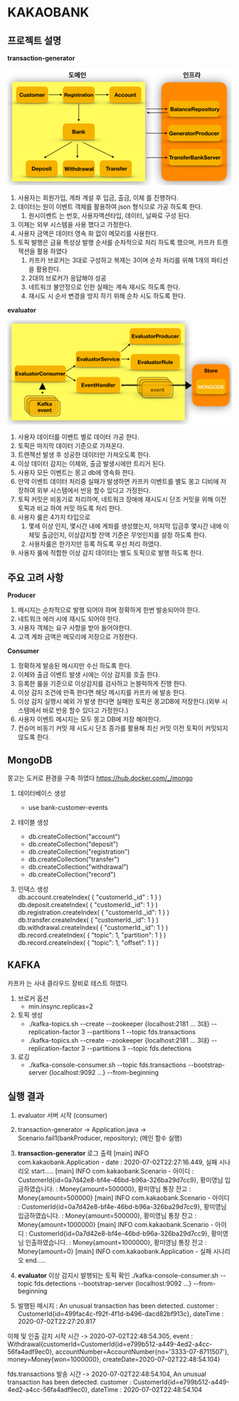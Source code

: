 KAKAOBANK
===================

프로젝트 설명
-------------------

**transaction-generator**

![gener](transaction-generator/image/gener.png)

1. 사용자는 회원가입, 계좌 계설 후 입금, 출금, 이체 를 진행하다.
2. 데이터는 원이 이벤트 객체를 활용하여 json 형식으로 가공 하도록 한다.
    1. 원시이벤트 는 번호, 사용자액션타입, 데이터, 날짜로 구성 된다.
3. 이체는 외부 시스템을 사용 했다고 가정한다.
4. 사용자 금액은 데이터 영속 화 없이 메모리를 사용한다.
5. 토픽 발행은 금융 특성상 발행 순서를 순차적으로 처리 하도록 했으며, 카프카 트렌젝션을 활용 하였다
    1. 카프카 브로커는 3대로 구성하고 복제는 3이며 순차 처리를 위해 1개의 파티션을 활용한다.
    2. 2대의 브로커가 응답해야 성공
    3. 네트워크 불안정으로 인한 실패는 계속 재시도 하도록 한다.
    4. 재시도  시 순서 변경을 방지 하기 위해 순차 시도 하도록 한다.

**evaluator**

![gener](evaluator/image/eval.png)

1. 사용자 데이터를 이벤트 별로 데이터 가공 한다.
2. 토픽은 마지막 데이터 기준으로 가져온다.
3. 트렌젝션 발생 후  성공한 데이터만 가져오도록 한다.
4. 이상 데이터 감지는 이체와, 출금 발생시에만 트리거 된다.
5. 사용자 모든 이벤트는 몽고 db에 영속화 한다.
6. 만약 이벤트 데이터 처리중 실패가 발생하면 카프카 이벤트를 별도 몽고 디비에 저장하여 외부 시스템에서 반응 할수 있다고 가정한다.
7. 토픽 커밋은 비동기로 처리하며, 네트워크 장애에 재시도시 단조 커밋을 위해 이전 토픽과 비교 하여 커밋 하도록 처리 한다.
8. 사용자 룰은 4가지 타입으로
    1. 몇세 이상 인지, 몇시간 내에 계좌를 생성했는지, 마지막 입금후 몇시간 내에 이체및 출금인지, 이상감지할 잔액 기준은 무엇인지를 설정 하도록 한다.
    2. 사용자룰은 한가지만 등록 하도록 우선 처리 하였다.
9. 사용자 룰에 적합한 이상 감지 데이터는 별도 토픽으로 발행 하도록 한다.

주요 고려 사항
-------------------
**Producer**
1. 메시지는 순차적으로 발행 되어야 하며 정확하게 한번 발송되어야 한다.
2. 네트워크 에러 시에 재시도 되어야 한다.
3. 사용자 객체는 요구 사항을 받아 들어야한다.
4. 고객 계좌 금액은 메모리에 저장으로 가정한다.

**Consumer**
1. 정확하게 발송된 메시지만 수신 하도록 한다.
2. 이체와 출금 이벤트 발생 시에는 이상 감지를 호출 한다.
3. 등록한 룰을 기준으로 이상감지를 검사하고 논블럭하게 진행 한다.
4. 이상 감지 조건에 만족 한다면 해당 메시지를 카프카 에 발송 한다.
5. 이상 감지 실행시 예외 가 발생 한다면 실패한 토픽은 몽고DB에 저장한다.(외부 시스템에서 바로 반응 할수 있다고 가정한다.)
6. 사용자 이벤트  메시지는 모두 몽고 DB에 저장 해야한다.
7. 컨슈머 비동기 커밋 재 시도시 단조 증가를 활용해 최신 커밋 이전 토픽이 커밋되지 않도록 한다.


MongoDB
-------------------

몽고는 도커로 환경을 구축 하였다
https://hub.docker.com/_/mongo

1. 데이터베이스 생성
    - use bank-customer-events

2. 테이블 생성
    - db.createCollection("account")	
    - db.createCollection("deposit")
    - db.createCollection("registration")
    - db.createCollection("transfer")
    - db.createCollection("withdrawal")
    - db.createCollection("record")
3. 인덱스 생성    
    db.account.createIndex( { "customerId._id" : 1 } )
    db.deposit.createIndex( { "customerId._id": 1 } )
    db.registration.createIndex( { "customerId._id": 1 } )
    db.transfer.createIndex( { "customerId._id": 1 } )
    db.withdrawal.createIndex( { "customerId._id": 1 } )
    db.record.createIndex( { "topic": 1, "partition": 1 } )
    db.record.createIndex( { "topic": 1, "offset": 1 } )
    
KAFKA
-------------------
카프카 는 사내 클라우드 장비로 테스트 하였다.

1. 브로커 옵션
    - min.insync.replicas=2
2. 토픽 생성    
    - ./kafka-topics.sh --create --zookeeper {localhost:2181 ... 3대} --replication-factor 3 --partitions 1 --topic fds.transactions
    - ./kafka-topics.sh --create --zookeeper {localhost:2181 ... 3대} --replication-factor 3 --partitions 3 --topic fds.detections
3. 로깅     
    - ./kafka-console-consumer.sh --topic fds.transactions --bootstrap-server {localhost:9092 ...} --from-beginning



실행 결과
-------------------
1. evaluator 서버 시작 (consumer)
2. transaction-generator -> Application.java -> Scenario.fail1(bankProducer, repository); (메인 함수 실행)

3. **transaction-generator** 로그 출력
[main] INFO com.kakaobank.Application - date : 2020-07-02T22:27:16.449, 실패 시나리오 start.....
[main] INFO com.kakaobank.Scenario - 아이디 : CustomerId{id=0a7d42e8-bf4e-46bd-b96a-326ba29d7cc9}, 황미영님 입금하였습니다. : Money{amount=500000}, 황미영님 통장 잔고 : Money{amount=500000}
[main] INFO com.kakaobank.Scenario - 아이디 : CustomerId{id=0a7d42e8-bf4e-46bd-b96a-326ba29d7cc9}, 황미영님 입금하였습니다. : Money{amount=500000}, 황미영님 통장 잔고 : Money{amount=1000000}
[main] INFO com.kakaobank.Scenario - 아이디 : CustomerId{id=0a7d42e8-bf4e-46bd-b96a-326ba29d7cc9}, 황미영님 인출하였습니다. : Money{amount=1000000}, 황미영님 통장 잔고 : Money{amount=0}
[main] INFO com.kakaobank.Application - 실패 시나리오 end.....


4. **evaluator**
이상 감지시 발행되는 토픽 확인
./kafka-console-consumer.sh --topic fds.detections  --bootstrap-server {localhost:9092 ...} --from-beginning

5. 발행된 메시지 : An unusual transaction has been detected. customer : CustomerId{id=499fac4c-f92f-4f1d-b496-dacd82bf913c}, dateTime : 2020-07-02T22:27:20.817


이체 및 인출 감지 시작 시간 -> 2020-07-02T22:48:54.305, event : Withdrawal{customerId=CustomerId{id=e799b512-a449-4ed2-a4cc-56fa4adf9ec0}, accountNumber=AccountNumber{no='3333-07-8711507'}, money=Money{won=1000000}, createDate=2020-07-02T22:48:54.104}

fds.transactions 발송 시간 -> 2020-07-02T22:48:54.104, An unusual transaction has been detected. customer : CustomerId{id=e799b512-a449-4ed2-a4cc-56fa4adf9ec0}, dateTime : 2020-07-02T22:48:54.104
